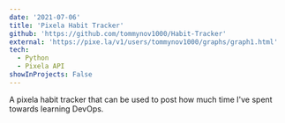 ```yaml
---
date: '2021-07-06'
title: 'Pixela Habit Tracker'
github: 'https://github.com/tommynov1000/Habit-Tracker'
external: 'https://pixe.la/v1/users/tommynov1000/graphs/graph1.html'
tech:
  - Python
  - Pixela API
showInProjects: False
---
```


A pixela habit tracker that can be used to post how much time I've spent towards learning DevOps.